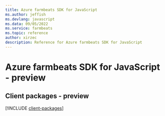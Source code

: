 ```yaml
---
title: Azure farmbeats SDK for JavaScript
ms.author: jeffish
ms.devlang: javascript
ms.data: 09/05/2022
ms.service: farmbeats
ms.topic: reference
author: xirzec
description: Reference for Azure farmbeats SDK for JavaScript
---
```

# Azure farmbeats SDK for JavaScript - preview

## Client packages - preview
[!INCLUDE [client-packages](farmbeats-client-index.md)]